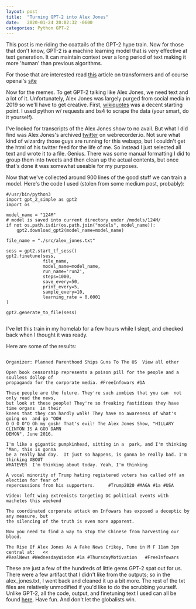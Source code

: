 ```yaml
---
layout: post
title:  "Turning GPT-2 into Alex Jones"
date:   2020-01-24 20:02:32 -0600
categories: Python GPT-2
---
```


This post is me riding the coattails of the GPT-2 hype train. 
Now for those that don't know, GPT-2 is a machine learning model that is very effective at text generation. It can maintain context over a long period of text making it more 'human' than previous algorithms.

For those that are interested read [this](https://towardsdatascience.com/transformers-141e32e69591) article on transformers
and of course openai's [site](https://openai.com/blog/better-language-models/)

Now for the memes. To get GPT-2 talking like Alex Jones, we need text and a lot of it. Unfortunately, Alex Jones was largely purged from social media in 2019 so we'll have to get creative. First, [wikiquotes](https://en.wikiquote.org/wiki/Alex_Jones) was a decent starting point. I used python w/ requests and bs4 to scrape the data (your smart, do it yourself). 

I've looked for transcripts of the Alex Jones show to no avail. But what I did find was Alex Jones's archived [twitter](https://webrecorder.io/ola_norsk/twitter---alex-jones/list/twitter-profiles/b1/20180818015205/https://twitter.com/realalexjones) on webrecorder.io. Not sure what kind of wizardry those guys are running for this webapp, but I couldn't get the html of his twitter feed for the life of me. So instead I just selected all text and wrote it to a file. Genius. There was some manual formatting I did to group them into tweets and then clean up the actual contents, but once that's done it was somewhat useable for my purposes.

Now that we've collected around 900 lines of the good stuff we can train a model. Here's the code I used (stolen from some medium post, probably):
```
#/usr/bin/python3
import gpt_2_simple as gpt2
import os

model_name = "124M"
# model is saved into current directory under /models/124M/
if not os.path.isdir(os.path.join("models", model_name)):
	gpt2.download_gpt2(model_name=model_name)   

file_name = "./src/alex_jones.txt"

sess = gpt2.start_tf_sess()
gpt2.finetune(sess,
              file_name,
              model_name=model_name,
			  run_name='run2',
              steps=1000,
			  save_every=50,
			  print_every=5,
			  sample_every=10,
			  learning_rate = 0.0001
)

gpt2.generate_to_file(sess)


```

I've let this train in my homelab for a few hours while I slept, and checked back when I thought it was ready.

Here are some of the results:

```

Organizer: Planned Parenthood Ships Guns To The US  View all other

Open book censorship represents a poison pill for the people and a soulless dollop of
propaganda for the corporate media. #FreeInfowars #1A

These people are the future. They're such zombies that you can  not only read the news,
but look at these people! They're so freaking fastidious they have time organs  in their 
knees that they can hardly walk! They have no awareness of what's going on  and go "OOH 
O_O O_O"O Oh my gosh! That's evil! The Alex Jones Show, "HILLARY CLINTON IS A GOD DAMN 
DEMON", June 2016.

I'm like a gigantic pumpkinhead, sitting in a  park, and I'm thinking "Man, this is gonna
be a really bad day.  It just so happens, is gonna be really bad. I'm thinking ABOUT 
WHATEVER  I'm thinking about today. Yeah, I'm thinking

A vocal minority of Trump hating registered voters has called off an election for fear of
repercussions from his supporters.     #Trump2020 #MAGA #1a #USA

Video: left wing extremists targeting DC political events with machetes this weekend  

The coordinated corporate attack on Infowars has exposed a deceptic by any measure, but
the silencing of the truth is even more apparent.

Now you need to find a way to stop the Chinese from harvesting our blood.

The Rise Of Alex Jones As A Fake News Crikey, Tune in M F 11am 3pm central at:   << 
#RealNews #WednesdayWisdom #1a #ThursdayMotivation   #FreeInfowars

```

These are just a few of the hundreds of little gems GPT-2 spat out for us. There were a few artifact that I didn't like from the outputs; so in the alex_jones.txt, I went back and cleaned it up a bit more. The rest of the txt files are relatively unmodified if you'd like to do the scrubbing yourself. Unlike GPT-2, all the code, output, and finetuning text I used can all be found [here](https://github.com/leevanrell/make-alex-great-again). Have fun. And don't let the globalists win.


